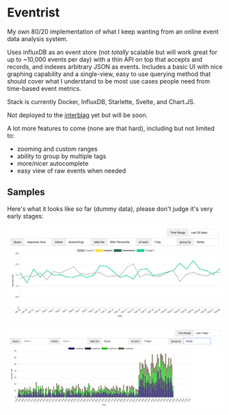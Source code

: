 # Eventrist

My own 80/20 implementation of what I keep wanting from an online event data analysis system.

Uses influxDB as an event store (not _totally_ scalable but will work great for up to ~10,000 events per day) with a thin API on top that accepts and records, and indexes arbitrary JSON as events. Includes a basic UI with nice graphing capability and a single-view, easy to use querying method that should cover what I understand to be most use cases people need from time-based event metrics.

Stack is currently Docker, InfluxDB, Starlette, Svelte, and Chart.JS.

Not deployed to the [interblag](https://xkcd.com/181/) yet but will be soon.

A lot more features to come (none are that hard), including but not limited to:
  - zooming and custom ranges
  - ability to group by multiple tags
  - more/nicer autocomplete
  - easy view of raw events when needed

## Samples

Here's what it looks like so far (dummy data), please don't judge it's very early stages:

![a line chart](line.png)

![a stacked bar chart](bar.png)
